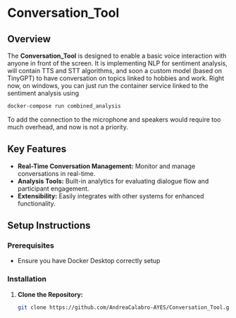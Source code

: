 # Conversation_Tool

## Overview
The **Conversation_Tool** is designed to enable a basic voice interaction with anyone in front of the screen. It is implementing NLP for sentiment analysis, will contain TTS and STT algorithms, and soon a custom model (based on TinyGPT) to have conversation on topics linked to hobbies and work.
Right now, on windows, you can just run the container service linked to the sentiment analysis using
   ```bash
   docker-compose run combined_analysis
   ```
To add the connection to the microphone and speakers would require too much overhead, and now is not a priority.

## Key Features
- **Real-Time Conversation Management:** Monitor and manage conversations in real-time.
- **Analysis Tools:** Built-in analytics for evaluating dialogue flow and participant engagement.
- **Extensibility:** Easily integrates with other systems for enhanced functionality.

## Setup Instructions

### Prerequisites
- Ensure you have Docker Desktop correctly setup

### Installation
1. **Clone the Repository:**
   ```bash
   git clone https://github.com/AndreaCalabro-AYES/Conversation_Tool.git
    ```
    